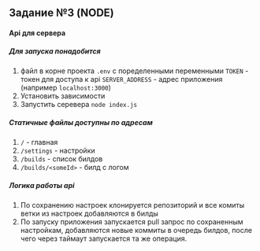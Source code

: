 ## Задание №3 (NODE)
#### Api для сервера
##### Для запуска понадобится
1. файл в корне проекта `.env` с поределенными переменными 
`TOKEN` - токен для доступа к api 
`SERVER_ADDRESS` - адрес приложения (например `localhost:3000`)
2. Установить зависимости
3. Запустить серевера `node index.js`


##### Статичные файлы доступны по адресам
1. `/` - главная
2. `/settings` - настройки
3. `/builds` - список билдов
4. `/builds/<someId>` - билд c логом

##### Логика работы api
1. По сохранению настроек клонируется репозиторий и все комиты 
ветки из настроек добавляются в билды
2. По запуску приложения запускается pull запрос по сохраненным настройкам,
добавляются новые коммиты в очередь билдов, после чего через таймаут запускается 
та же операция.
